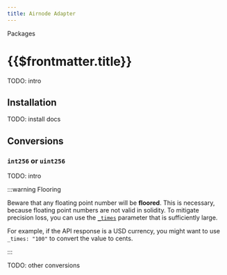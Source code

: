```yaml
---
title: Airnode Adapter
---
```


<TitleSpan>Packages</TitleSpan>

# {{$frontmatter.title}}

<TocHeader />
<TOC class="table-of-contents" :include-level="[2,4]" />

TODO: intro

## Installation

TODO: install docs

## Conversions

### `int256` or `uint256`

TODO: intro

:::warning Flooring

Beware that any floating point number will be **floored**. This is necessary,
because floating point numbers are not valid in solidity. To mitigate precision
loss, you can use the [`_times`](../reserved-parameters.md#times) parameter that
is sufficiently large.

For example, if the API response is a USD currency, you might want to use
`_times: "100"` to convert the value to cents.

:::

TODO: other conversions
